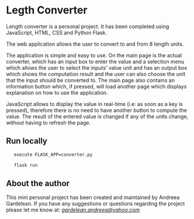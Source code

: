 # Legth Converter
Length converter is a personal project. It has been completed using JavaScript, HTML, CSS and Python Flask. 

The web application allows the user to convert to and from 8 length units. 

The application is simple and easy to use. 
On the main page is the actual converter, which has an input box to enter the value and a selection menu which allows the user to select the inputs' value unit and has an output box which shows the computation result and the user can also choose the unit that the input should be converted to.
The main page also contains an information button which, if pressed, will load another page which displays explanation on how to use the application.

JavaScript allows to display the value in real-time (i.e: as soon as a key is pressed), therefore there is no need to have another button to compute the value. The result of the entered value is changed if any of the units change, without having to refresh the page. 

## Run locally


```bash
   execute FLASK_APP=converter.py
```

```bash
   flask run
```

## About the author
This mini personal project has been created and maintained by Andreea Gardelean. If you have any suggestions or questions regarding the project please let me know at: *gardelean.andreea@yahoo.com* 

